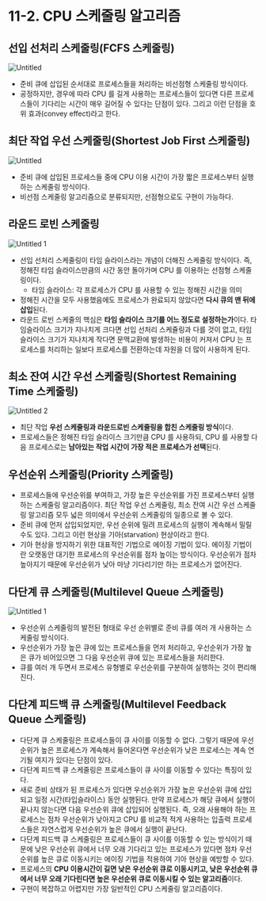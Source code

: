 # 11-2. CPU 스케줄링 알고리즘

## 선입 선처리 스케줄링(FCFS 스케줄링)

![Untitled](https://github.com/choidoorim/programing-books/assets/63203480/1c513585-b7a3-4de8-93d2-7416c23f8ac7)

- 준비 큐에 삽입된 순서대로 프로세스들을 처리하는 비선점형 스케줄링 방식이다.
- 공정하지만, 경우에 따라 CPU 를 길게 사용하는 프로세스들이 있다면 다른 프로세스들이 기다리는 시간이 매우 길어질 수 있다는 단점이 있다. 그리고 이런 단점을 호위 효과(convey effect)라고 한다.

## 최단 작업 우선 스케줄링(Shortest Job First 스케줄링)

![Untitled](https://github.com/choidoorim/programing-books/assets/63203480/4cc5884c-3e0a-4e23-b5de-6eaef9d2f3cf)

- 준비 큐에 삽입된 프로세스들 중에 CPU 이용 시간이 가장 짧은 프로세스부터 실행하는 스케줄링 방식이다.
- 비선점 스케줄링 알고리즘으로 분류되지만, 선점형으로도 구현이 가능하다.

## 라운드 로빈 스케줄링

![Untitled 1](https://github.com/choidoorim/programing-books/assets/63203480/7bbf95f3-193a-4ce1-8ba7-54a4670b0787)

- 선입 선처리 스케줄링이 타임 슬라이스라는 개념이 더해진 스케줄링 방식이다. 즉, 정해진 타임 슬라이스만큼의 시간 동안 돌아가며 CPU 를 이용하는 선점형 스케줄링이다.
    - 타임 슬라이스: 각 프로세스가 CPU 를 사용할 수 있는 정해진 시간을 의미
- 정해진 시간을 모두 사용했음에도 프로세스가 완료되지 않았다면 **다시 큐의 맨 뒤에 삽입**된다.
- 라운드 로빈 스케줄의 핵심은 **타임 슬라이스 크기를 어느 정도로 설정하는가**이다. 타임슬라이스 크기가 지나치게 크다면 선입 선처리 스케쥴링과 다를 것이 없고, 타임슬라이스 크기가 지나치게 작다면 문맥교환에 발생하는 비용이 커져서 CPU 는 프로세스를 처리하는 일보다 프로세스를 전환하는데 자원을 더 많이 사용하게 된다.

## 최소 잔여 시간 우선 스케줄링(Shortest Remaining Time 스케줄링)

![Untitled 2](https://github.com/choidoorim/programing-books/assets/63203480/cc4475ca-ae8e-4d56-8c93-bb92e2b2e03b)

- 최단 작업 **우선 스케줄링과 라운드로빈 스케줄링을 합친 스케줄링 방식**이다.
- 프로세스들은 정해진 타임 슬라이스 크기만큼 CPU 를 사용하되, CPU 를 사용할 다음 프로세스로는 **남아있는 작업 시간이 가장 적은 프로세스가 선택**된다.

## 우선순위 스케줄링(Priority 스케줄링)

- 프로세스들에 우선순위를 부여하고, 가장 높은 우선순위를 가진 프로세스부터 실행하는 스케줄링 알고리즘이다. 최단 작업 우선 스케줄링, 최소 잔여 시간 우선 스케줄링 알고리즘 모두 넓은 의미에서 우선순위 스케줄링의 일종으로 볼 수 있다.
- 준비 큐에 먼저 삽입되었지만, 우선 순위에 밀려 프로세스의 실행이 계속해서 밀릴 수도 있다. 그리고 이런 현상을 기아(starvation) 현상이라고 한다.
- 기아 현상을 방지하기 위한 대표적인 기법으로 에이징 기법이 있다. 에이징 기법이란 오랫동안 대기한 프로세스의 우선순위를 점차 높이는 방식이다. 우선순위가 점차 높아지기 때문에 우선순위가 낮아 마냥 기다리기만 하는 프로세스가 없어진다.

## 다단계 큐 스케줄링(Multilevel Queue 스케줄링)

![Untitled 1](https://github.com/choidoorim/programing-books/assets/63203480/1e99a347-e586-4522-860e-3c2ffa58eed0)

- 우선순위 스케줄링의 발전된 형태로 우선 순위별로 준비 큐를 여러 개 사용하는 스케줄링 방식이다.
- 우선순위가 가장 높은 큐에 있는 프로세스들을 먼저 처리하고, 우선순위가 가장 높은 큐가 비어있으면 그 다음 우선순위 큐에 있는 프로세스들을 처리한다.
- 큐를 여러 개 두면서 프로세스 유형별로 우선순위를 구분하여 실행하는 것이 편리해진다.

## 다단계 피드백 큐 스케줄링(Multilevel Feedback Queue 스케줄링)

- 다단계 큐 스케줄링은 프로세스들이 큐 사이를 이동할 수 없다. 그렇기 때문에 우선순위가 높은 프로세스가 계속해서 들어온다면 우선순위가 낮은 프로세스는 계속 연기될 여지가 있다는 단점이 있다.
- 다단계 피드백 큐 스케줄링은 프로세스들이 큐 사이를 이동할 수 있다는 특징이 있다.
- 새로 준비 상태가 된 프로세스가 있다면 우선순위가 가장 높은 우선순위 큐에 삽입되고 일정 시간(타입슬라이스) 동안 실행된다. 만약 프로세스가 해당 큐에서 실행이 끝나지 않는다면 다음 우선순위 큐에 삽입되어 실행된다. 즉, 오래 사용해야 하는 프로세스는 점차 우선순위가 낮아지고 CPU 를 비교적 적게 사용하는 입출력 프로세스들은 자연스럽게 우선순위가 높은 큐에서 실행이 끝난다.
- 다단계 피드백 큐 스케줄링은 프로세스들이 큐 사이를 이동할 수 있는 방식이기 때문에 낮은 우선순위 큐에서 너무 오래 기다리고 있는 프로세스가 있다면 점차 우선순위를 높은 큐로 이동시키는 에이징 기법을 적용하여 기아 현상을 예방할 수 있다.
- 프로세스의 **CPU 이용시간이 길면 낮은 우선순위 큐로 이동시키고, 낮은 우선순위 큐에서 너무 오래 기다린다면 높은 우선순위 큐로 이동시킬 수 있는 알고리즘**이다.
- 구현이 복잡하고 어렵지만 가장 일반적인 CPU 스케줄링 알고리즘이다.
